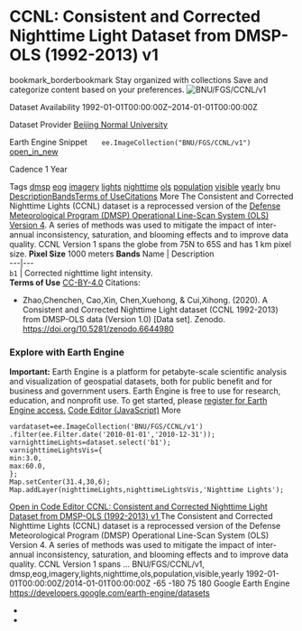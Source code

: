  
#  CCNL: Consistent and Corrected Nighttime Light Dataset from DMSP-OLS (1992-2013) v1 
bookmark_borderbookmark Stay organized with collections  Save and categorize content based on your preferences.
![BNU/FGS/CCNL/v1](https://developers.google.com/earth-engine/datasets/images/BNU/BNU_FGS_CCNL_v1_sample.png) 

Dataset Availability
    1992-01-01T00:00:00Z–2014-01-01T00:00:00Z 

Dataset Provider
     [ Beijing Normal University ](https://doi.org/10.5281/zenodo.6644980) 

Earth Engine Snippet
     `    ee.ImageCollection("BNU/FGS/CCNL/v1")   ` [ open_in_new ](https://code.earthengine.google.com/?scriptPath=Examples:Datasets/BNU/BNU_FGS_CCNL_v1) 

Cadence
    1 Year 

Tags
     [dmsp](https://developers.google.com/earth-engine/datasets/tags/dmsp) [eog](https://developers.google.com/earth-engine/datasets/tags/eog) [imagery](https://developers.google.com/earth-engine/datasets/tags/imagery) [lights](https://developers.google.com/earth-engine/datasets/tags/lights) [nighttime](https://developers.google.com/earth-engine/datasets/tags/nighttime) [ols](https://developers.google.com/earth-engine/datasets/tags/ols) [population](https://developers.google.com/earth-engine/datasets/tags/population) [visible](https://developers.google.com/earth-engine/datasets/tags/visible) [yearly](https://developers.google.com/earth-engine/datasets/tags/yearly)
bnu
[Description](https://developers.google.com/earth-engine/datasets/catalog/BNU_FGS_CCNL_v1#description)[Bands](https://developers.google.com/earth-engine/datasets/catalog/BNU_FGS_CCNL_v1#bands)[Terms of Use](https://developers.google.com/earth-engine/datasets/catalog/BNU_FGS_CCNL_v1#terms-of-use)[Citations](https://developers.google.com/earth-engine/datasets/catalog/BNU_FGS_CCNL_v1#citations) More
The Consistent and Corrected Nighttime Lights (CCNL) dataset is a reprocessed version of the [Defense Meteorological Program (DMSP) Operational Line-Scan System (OLS) Version 4](https://developers.google.com/earth-engine/datasets/catalog/NOAA_DMSP-OLS_NIGHTTIME_LIGHTS). A series of methods was used to mitigate the impact of inter-annual inconsistency, saturation, and blooming effects and to improve data quality.
CCNL Version 1 spans the globe from 75N to 65S and has 1 km pixel size.
**Pixel Size** 1000 meters 
**Bands**
Name | Description  
---|---  
`b1` | Corrected nighttime light intensity.  
**Terms of Use**
[CC-BY-4.0](https://spdx.org/licenses/CC-BY-4.0.html)
Citations:
  * Zhao,Chenchen, Cao,Xin, Chen,Xuehong, & Cui,Xihong. (2020). A Consistent and Corrected Nighttime Light dataset (CCNL 1992-2013) from DMSP-OLS data (Version 1.0) [Data set]. Zenodo. https://doi.org/10.5281/zenodo.6644980


### Explore with Earth Engine
**Important:** Earth Engine is a platform for petabyte-scale scientific analysis and visualization of geospatial datasets, both for public benefit and for business and government users. Earth Engine is free to use for research, education, and nonprofit use. To get started, please [register for Earth Engine access.](https://console.cloud.google.com/earth-engine)
[Code Editor (JavaScript)](https://developers.google.com/earth-engine/datasets/catalog/BNU_FGS_CCNL_v1#code-editor-javascript-sample) More
```
vardataset=ee.ImageCollection('BNU/FGS/CCNL/v1')
.filter(ee.Filter.date('2010-01-01','2010-12-31'));
varnighttimeLights=dataset.select('b1');
varnighttimeLightsVis={
min:3.0,
max:60.0,
};
Map.setCenter(31.4,30,6);
Map.addLayer(nighttimeLights,nighttimeLightsVis,'Nighttime Lights');
```
[ Open in Code Editor ](https://code.earthengine.google.com/?scriptPath=Examples:Datasets/BNU/BNU_FGS_CCNL_v1)
[ CCNL: Consistent and Corrected Nighttime Light Dataset from DMSP-OLS (1992-2013) v1 ](https://developers.google.com/earth-engine/datasets/catalog/BNU_FGS_CCNL_v1)
The Consistent and Corrected Nighttime Lights (CCNL) dataset is a reprocessed version of the Defense Meteorological Program (DMSP) Operational Line-Scan System (OLS) Version 4. A series of methods was used to mitigate the impact of inter-annual inconsistency, saturation, and blooming effects and to improve data quality. CCNL Version 1 spans …
BNU/FGS/CCNL/v1, dmsp,eog,imagery,lights,nighttime,ols,population,visible,yearly 
1992-01-01T00:00:00Z/2014-01-01T00:00:00Z
-65 -180 75 180 
Google Earth Engine
https://developers.google.com/earth-engine/datasets
  * [ ](https://doi.org/https://doi.org/10.5281/zenodo.6644980)
  * [ ](https://doi.org/https://developers.google.com/earth-engine/datasets/catalog/BNU_FGS_CCNL_v1)


